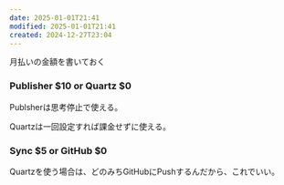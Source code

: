 ```yaml
---
date: 2025-01-01T21:41
modified: 2025-01-01T21:41
created: 2024-12-27T23:04
---
```



月払いの金額を書いておく

### Publisher \$10 or Quartz \$0

Publsherは思考停止で使える。

Quartzは一回設定すれば課金せずに使える。

### Sync \$5 or GitHub \$0

  

Quartzを使う場合は、どのみちGitHubにPushするんだから、これでいい。